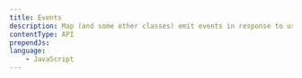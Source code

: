 ```yaml
---
title: Events
description: Map (and some other classes) emit events in response to user interactions or changes in state. Evented is the interface used to bind and unbind listeners for these events.
contentType: API
prependJs:
language:
    - JavaScript
---
```

